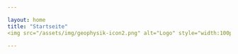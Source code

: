 ```yaml
---

layout: home
title: "Startseite"
<img src="/assets/img/geophysik-icon2.png" alt="Logo" style="width:100px; display:block; margin:auto;">

---
```



